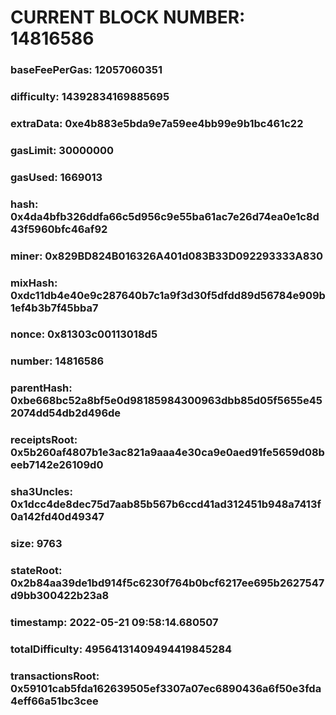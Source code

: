 # CURRENT BLOCK NUMBER: 14816586

### baseFeePerGas: 12057060351
### difficulty: 14392834169885695
### extraData: 0xe4b883e5bda9e7a59ee4bb99e9b1bc461c22
### gasLimit: 30000000
### gasUsed: 1669013
### hash: 0x4da4bfb326ddfa66c5d956c9e55ba61ac7e26d74ea0e1c8d43f5960bfc46af92
### miner: 0x829BD824B016326A401d083B33D092293333A830
### mixHash: 0xdc11db4e40e9c287640b7c1a9f3d30f5dfdd89d56784e909b1ef4b3b7f45bba7
### nonce: 0x81303c00113018d5
### number: 14816586
### parentHash: 0xbe668bc52a8bf5e0d98185984300963dbb85d05f5655e452074dd54db2d496de
### receiptsRoot: 0x5b260af4807b1e3ac821a9aaa4e30ca9e0aed91fe5659d08beeb7142e26109d0
### sha3Uncles: 0x1dcc4de8dec75d7aab85b567b6ccd41ad312451b948a7413f0a142fd40d49347
### size: 9763
### stateRoot: 0x2b84aa39de1bd914f5c6230f764b0bcf6217ee695b2627547d9bb300422b23a8
### timestamp: 2022-05-21 09:58:14.680507
### totalDifficulty: 49564131409494419845284
### transactionsRoot: 0x59101cab5fda162639505ef3307a07ec6890436a6f50e3fda4eff66a51bc3cee

